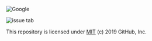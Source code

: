 ![**Google**](https://sites.google.com/unal.edu.co/miguel-leon-personal/inicio)

![issue tab](https://lab.github.com/public/images/issue_tab.png)

This repository is licensed under [MIT](../LICENSE) (c) 2019 GitHub, Inc.

